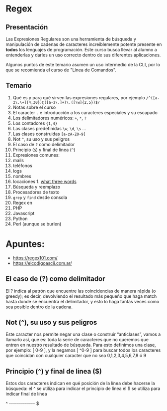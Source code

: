 Regex
=====

## Presentación

Las Expresiones Regulares son una herramienta de búsqueda y manipulación de cadenas de caracteres increíblemente potente presente en **todos** los lenguajes de programación. Este curso busca llevar al alumno a entenderlas y darles un uso correcto dentro de sus diferentes aplicaciones.

Algunos puntos de este temario asumen un uso intermedio de la CLI, por lo que se recomienda el curso de "Línea de Comandos".

## Temario

1. Qué es y para qué sirven las expresiones regulares, por ejemplo `/^([a-z\.\+]{4,30})@([a-z\.]+)\.([\w]{2,5})$/`
1. Notas sobre el curso
1. El caracter `.` e introducción a los caracteres especiales y su escapado
1. Los delimitadores numéricos: `+`, `*`, `?`
1. Los contadores `{1,4}`
1. Las clases predefinidas `\w`, `\d`, `\s` …
1. Las clases construidas `[a-zA-Z0-9]`
1. Not `^`, su uso y sus peligros
1. El caso de `?` como delimitador
1. Principio (`$`) y final de línea (`^`)
1. Expresiones comunes:
  1. mails
  1. teléfonos
  1. logs
  1. nombres
  1. locaciones
    1. [what three words](https://what3words.com/)
1. Búsqueda y reemplazo
1. Procesadores de texto
1. `grep` y `find` desde consola
1. Regex en
  1. PHP
  1. Javascript
  1. Python
  1. Perl (aunque se burlen)


Apuntes:
=====
* https://regex101.com/
* https://elcodigoascii.com.ar/

## El caso de (?) como delimitador
El ? indica al patrón que encuentre las coincidencias de manera rápida (o greedy); es decir, devolviendo el resultado más pequeño que haga match hasta donde se encuentra el delimitador, y esto lo haga tantas veces como sea posible dentro de la cadena.

## Not (^), su uso y sus peligros
Este caracter nos permite negar una clase o construir “anticlases”, vamos a llamarlo así, que es: toda la serie de caracteres que no queremos que entren en nuestro resultado de búsqueda.
Para esto definimos una clase, por ejemplo: [ 0-9 ], y la negamos [ ^0-9 ] para buscar todos los caracteres que coincidan con cualquier caracter que no sea 0,1,2,3,4,5,6,7,8 ó 9

## Principio (^) y final de linea ($)
Estos dos caracteres indican en qué posición de la línea debe hacerse la búsqueda:
el ^ se utiliza para indicar el principio de línea
el $ se utiliza para indicar final de línea

^ ------------- $
